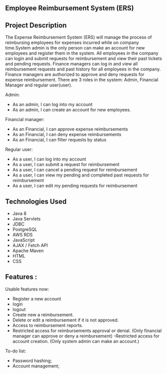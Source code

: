 ## Employee Reimbursement System (ERS)

## Project Description
The Expense Reimbursement System (ERS) will manage the process of reimbursing employees for expenses incurred while on company time.System admin is the only person can make an account for new employees and register them in the system. All employees in the company can login and submit requests for reimbursement and view their past tickets and pending requests. Finance managers can log in and view all reimbursement requests and past history for all employees in the company. Finance managers are authorized to approve and deny requests for expense reimbursement. There are 3 roles in the system: Admin, Financial Manager and regular user(user). 

Admin:
- As an admin, I can log into my account
- As an admin, I can create an account for new employees.

Financial manager:
- As an Financial, I can approve expense reimbursements
- As an Financial, I can deny expense reimbursements
- As an Financial, I can filter requests by status

Regular user:
- As a user, I can log into my account
- As a user, I can submit a request for reimbursement
- As a user, I can cancel a pending request for reimbursement
- As a user, I can view my pending and completed past requests for reimbursement
- As a user, I can edit my pending requests for reimbursement

## Technologies Used
- Java 8
- Java Servlets
- JDBC
- PostgreSQL
- AWS RDS
- JavaScript
- AJAX / Fetch API
- Apache Maven
- HTML
- CSS

## Features :

Usable features now:
- Register a new account
- login
- logout
- Create new a reimbursement.
- Delete or edit a reimbursement if it is not approved.
- Access to reimbursement reports.
- Restricted access for reimbursements approval or denial. (Only financial manager can approve or deny a reimbursement)
-Restricted access for account creation. (Only system admin can make an account.)

To-do list:
- Password hashing;
- Account management;

